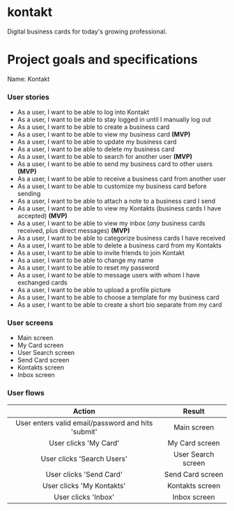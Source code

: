 # kontakt

Digital business cards for today's growing professional.

# Project goals and specifications

Name: Kontakt

### User stories

* As a user, I want to be able to log into Kontakt
* As a user, I want to be able to stay logged in until I manually log out
* As a user, I want to be able to create a business card
* As a user, I want to be able to view my business card **(MVP)**
* As a user, I want to be able to update my business card
* As a user, I want to be able to delete my business card 
* As a user, I want to be able to search for another user **(MVP)** 
* As a user, I want to be able to send my business card to other users **(MVP)**
* As a user, I want to be able to receive a business card from another user
* As a user, I want to be able to customize my business card before sending
* As a user, I want to be able to attach a note to a business card I send
* As a user, I want to be able to view my Kontakts (business cards I have accepted) **(MVP)**
* As a user, I want to be able to view my inbox (_any_ business cards received, plus direct messages) **(MVP)**
* As a user, I want to be able to categorize business cards I have received 
* As a user, I want to be able to delete a business card from my Kontakts
* As a user, I want to be able to invite friends to join Kontakt 
* As a user, I want to be able to change my name
* As a user, I want to be able to reset my password 
* As a user, I want to be able to message users with whom I have exchanged cards 
* As a user, I want to be able to upload a profile picture
* As a user, I want to be able to choose a template for my business card
* As a user, I want to be able to create a short bio separate from my card

### User screens 

* Main screen
* My Card screen 
* User Search screen 
* Send Card screen
* Kontakts screen 
* Inbox screen
 
### User flows

| Action       | Result        |
|:-----------: |:-------------:|
| User enters valid email/password and hits 'submit' | Main screen |
| User clicks 'My Card' | My Card screen |
| User clicks 'Search Users' | User Search screen |
| User clicks 'Send Card' | Send Card screen |
| User clicks 'My Kontakts' | Kontakts screen |
| User clicks 'Inbox' | Inbox screen |